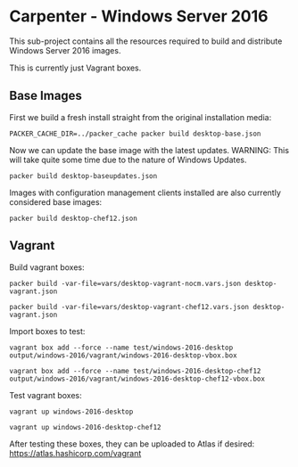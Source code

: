 # Carpenter - Windows Server 2016

This sub-project contains all the resources required to build and distribute Windows Server 2016 images. 

This is currently just Vagrant boxes.


## Base Images

First we build a fresh install straight from the original installation media:

```
PACKER_CACHE_DIR=../packer_cache packer build desktop-base.json
```

Now we can update the base image with the latest updates. WARNING: This will take quite some time due to the nature of Windows Updates.

```
packer build desktop-baseupdates.json
```

Images with configuration management clients installed are also currently considered base images:

```
packer build desktop-chef12.json
```

## Vagrant

Build vagrant boxes:

```
packer build -var-file=vars/desktop-vagrant-nocm.vars.json desktop-vagrant.json
```
```
packer build -var-file=vars/desktop-vagrant-chef12.vars.json desktop-vagrant.json
```

Import boxes to test:

```
vagrant box add --force --name test/windows-2016-desktop output/windows-2016/vagrant/windows-2016-desktop-vbox.box
```
```
vagrant box add --force --name test/windows-2016-desktop-chef12 output/windows-2016/vagrant/windows-2016-desktop-chef12-vbox.box
```

Test vagrant boxes:

```
vagrant up windows-2016-desktop
```
```
vagrant up windows-2016-desktop-chef12
```

After testing these boxes, they can be uploaded to Atlas if desired: https://atlas.hashicorp.com/vagrant
